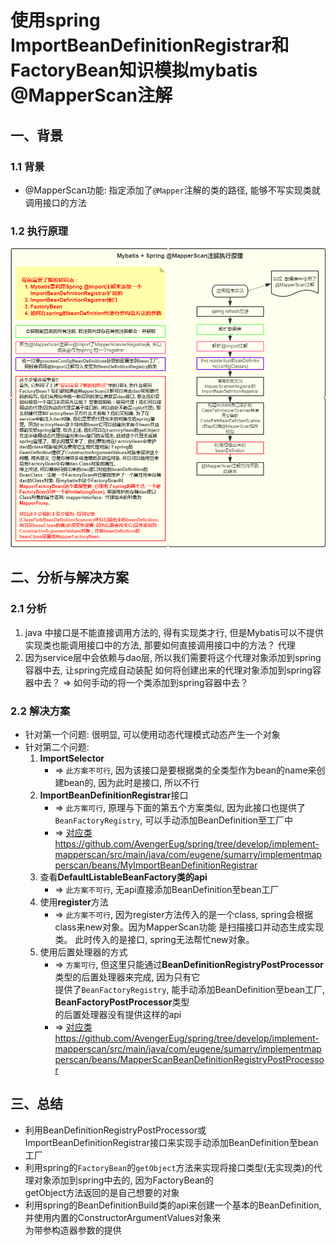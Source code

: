 # 使用spring ImportBeanDefinitionRegistrar和FactoryBean知识模拟mybatis @MapperScan注解

## 一、背景

### 1.1 背景

  * @MapperScan功能: 指定添加了`@Mapper`注解的类的路径, 能够不写实现类就调用接口的方法

### 1.2 执行原理

![@MapperScan注解执行流程.png](./@MapperScan注解执行流程.png)

## 二、分析与解决方案

### 2.1 分析
  1. java 中接口是不能直接调用方法的, 得有实现类才行, 但是Mybatis可以不提供实现类也能调用接口中的方法,
     那要如何直接调用接口中的方法？ 代理
  2. 因为service层中会依赖与dao层, 所以我们需要将这个代理对象添加到spring容器中去, 让spring完成自动装配
     如何将创建出来的代理对象添加到spring容器中去？ => 如何手动的将一个类添加到spring容器中去？
     
### 2.2 解决方案
  * 针对第一个问题: 很明显, 可以使用动态代理模式动态产生一个对象
  * 针对第二个问题: 
    1. **ImportSelector**
       * => `此方案不可行`, 因为该接口是要根据类的全类型作为bean的name来创建bean的, 因为此时是接口, 所以不行
    2. **ImportBeanDefinitionRegistrar**接口
       * => `此方案可行`, 原理与下面的第五个方案类似, 因为此接口也提供了`BeanFactoryRegistry`, 可以手动添加BeanDefinition至工厂中
       * => [对应类https://github.com/AvengerEug/spring/tree/develop/implement-mapperscan/src/main/java/com/eugene/sumarry/implementmapperscan/beans/MyImportBeanDefinitionRegistrar](https://github.com/AvengerEug/spring/tree/develop/implement-mapperscan/src/main/java/com/eugene/sumarry/implementmapperscan/beans/MyImportBeanDefinitionRegistrar)
    3. 查看**DefaultListableBeanFactory类的api**
       * => `此方案不可行`, 无api直接添加BeanDefinition至bean工厂
    4. 使用**register**方法  
       * => `此方案不可行`, 因为register方法传入的是一个class, spring会根据class来new对象。因为MapperScan功能
         是扫描接口并动态生成实现类。 此时传入的是接口, spring无法帮忙new对象。
    5. 使用后置处理器的方式
       * => `方案可行`, 但这里只能通过**BeanDefinitionRegistryPostProcessor**类型的后置处理器来完成, 因为只有它  
            提供了`BeanFactoryRegistry`, 能手动添加BeanDefinition至bean工厂, **BeanFactoryPostProcessor**类型  
            的后置处理器没有提供这样的api
       * => [对应类https://github.com/AvengerEug/spring/tree/develop/implement-mapperscan/src/main/java/com/eugene/sumarry/implementmapperscan/beans/MapperScanBeanDefinitionRegistryPostProcessor](https://github.com/AvengerEug/spring/tree/develop/implement-mapperscan/src/main/java/com/eugene/sumarry/implementmapperscan/beans/MapperScanBeanDefinitionRegistryPostProcessor)
    
## 三、总结
  * 利用BeanDefinitionRegistryPostProcessor或ImportBeanDefinitionRegistrar接口来实现手动添加BeanDefinition至bean工厂
  * 利用spring的`FactoryBean`的`getObject`方法来实现将接口类型(无实现类)的代理对象添加到spring中去的, 因为FactoryBean的  
    getObject方法返回的是自己想要的对象
  * 利用spring的BeanDefinitionBuild类的api来创建一个基本的BeanDefinition, 并使用内置的ConstructorArgumentValues对象来  
    为带参构造器参数的提供
